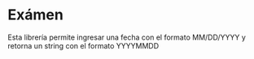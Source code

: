 # Exámen
Esta librería permite ingresar una fecha con el formato MM/DD/YYYY y retorna un string con el formato YYYYMMDD
